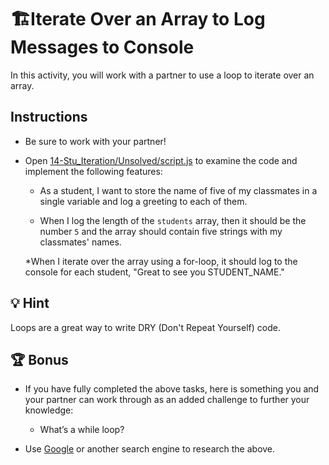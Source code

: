 # 🏗️Iterate Over an Array to Log Messages to Console

In this activity, you will work with a partner to use a loop to iterate over an array.

## Instructions

* Be sure to work with your partner!

* Open [14-Stu_Iteration/Unsolved/script.js]() to examine the code and implement the following features:

  * As a student, I want to store the name of five of my classmates in a single variable and log a greeting to each of them.

  * When I log the length of the `students` array, then it should be the number `5` and the array should contain five strings with my classmates' names.

   *When I iterate over the array using a for-loop, it should log to the console for each student, "Great to see you STUDENT_NAME." 

## 💡 Hint

Loops are a great way to write DRY (Don't Repeat Yourself) code. 

## 🏆 Bonus

* If you have fully completed the above tasks, here is something you and your partner can work through as an added challenge to further your knowledge:

  * What’s a while loop?

* Use [Google](https://www.google.com) or another search engine to research the above.
